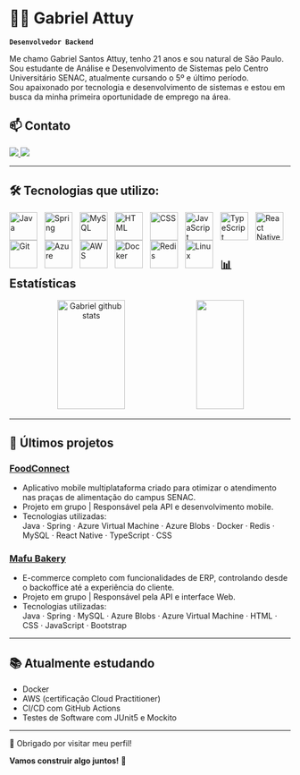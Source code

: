 # 👨‍💻 Gabriel Attuy

**`Desenvolvedor Backend`**

Me chamo Gabriel Santos Attuy, tenho 21 anos e sou natural de São Paulo. Sou estudante de Análise e Desenvolvimento de Sistemas pelo Centro Universitário SENAC, atualmente cursando o 5º e último período.  
Sou apaixonado por tecnologia e desenvolvimento de sistemas e estou em busca da minha primeira oportunidade de emprego na área.

## 📫 Contato

<a href="mailto:cmp.1a.gabrielattuy1010@gmail.com">
  <img src="https://img.shields.io/badge/-Gmail-%23333?style=for-the-badge&logo=gmail&logoColor=white" />
</a>
<a href="https://www.linkedin.com/in/gabriel-attuy-197010265/" target="_blank">
  <img src="https://img.shields.io/badge/-LinkedIn-%230077B5?style=for-the-badge&logo=linkedin&logoColor=white" />
</a>

---

## 🛠️ Tecnologias que utilizo:

<img
  align="left"
  alt="Java"
  title="Java"
  width="50px"
  style="padding-right: 10px;"
  src="https://cdn.jsdelivr.net/gh/devicons/devicon@latest/icons/java/java-original.svg"
/>
<img
  align="left"
  alt="Spring"
  title="Spring"
  width="50px"
  style="padding-right: 10px;"
  src="https://cdn.jsdelivr.net/gh/devicons/devicon@latest/icons/spring/spring-original.svg"
/>
<img
  align="left"
  alt="MySQL"
  title="MySQL"
  width="50px"
  style="padding-right: 10px;"
  src="https://cdn.jsdelivr.net/gh/devicons/devicon@latest/icons/mysql/mysql-original.svg"
/>
<img
  align="left"
  alt="HTML"
  title="HTML"
  width="50px"
  style="padding-right: 10px;"
  src="https://cdn.jsdelivr.net/gh/devicons/devicon@latest/icons/html5/html5-original.svg"
/>
<img
  align="left"
  alt="CSS"
  title="CSS"
  width="50px"
  style="padding-right: 10px;"
  src="https://cdn.jsdelivr.net/gh/devicons/devicon@latest/icons/css3/css3-original.svg"
/>
<img
  align="left"
  alt="JavaScript"
  title="JavaScript"
  width="50px"
  style="padding-right: 10px;"
  src="https://cdn.jsdelivr.net/gh/devicons/devicon@latest/icons/javascript/javascript-original.svg"
/>
<img
  align="left"
  alt="TypeScript"
  title="TypeScript"
  width="50px"
  style="padding-right: 10px;"
  src="https://cdn.jsdelivr.net/gh/devicons/devicon@latest/icons/typescript/typescript-original.svg"
/>
<img
  align="left"
  alt="React Native"
  title="React Native"
  width="50px"
  style="padding-right: 10px;"
  src="https://cdn.jsdelivr.net/gh/devicons/devicon@latest/icons/react/react-original.svg"
/>
<img
  align="left"
  alt="Git"
  title="Git"
  width="50px"
  style="padding-right: 10px;"
  src="https://cdn.jsdelivr.net/gh/devicons/devicon@latest/icons/git/git-original.svg"
/>
<img
  align="left"
  alt="Azure"
  title="Azure"
  width="50px"
  style="padding-right: 10px;"
  src="https://cdn.jsdelivr.net/gh/devicons/devicon@latest/icons/azure/azure-original.svg"
/>
<img
  align="left"
  alt="AWS"
  title="AWS"
  width="50px"
  style="padding-right: 10px;"
  src="https://cdn.jsdelivr.net/gh/devicons/devicon@latest/icons/amazonwebservices/amazonwebservices-original-wordmark.svg"
/>
<img
  align="left"
  alt="Docker"
  title="Docker"
  width="50px"
  style="padding-right: 10px;"
  src="https://cdn.jsdelivr.net/gh/devicons/devicon@latest/icons/docker/docker-original.svg"
/>
<img
  align="left"
  alt="Redis"
  title="Redis"
  width="50px"
  style="padding-right: 10px;"
  src="https://cdn.jsdelivr.net/gh/devicons/devicon@latest/icons/redis/redis-original.svg"
/>
<img
  align="left"
  alt="Linux"
  title="Linux"
  width="50px"
  style="padding-right: 10px;"
  src="https://cdn.jsdelivr.net/gh/devicons/devicon@latest/icons/linux/linux-original.svg"
/>

<br/>
<br/>
<br/>

## 📊 Estatísticas

<div align="center">  
  <img width="49%" height="195px" src="https://github-readme-stats.vercel.app/api?username=Gabs-Attuy&show_icons=true&theme=tokyonight&count_private=true&locale=pt-br&hide_border=true&title_color=00FFFF&icon_color=00FFFF&text_color=c9d1d9&bg_color=0d1117" alt="Gabriel github stats" /> 
  <img width="41%" height="195px" src="https://github-readme-stats.vercel.app/api/top-langs/?username=Gabs-Attuy&layout=compact&custom_title=Tecnologias&hide_border=true&title_color=00FFFF&text_color=c9d1d9&bg_color=0d1117" />
</div> 

---

## 🚀 Últimos projetos

### [FoodConnect](https://github.com/jcavalcantee/food-connect-app)
- Aplicativo mobile multiplataforma criado para otimizar o atendimento nas praças de alimentação do campus SENAC.
- Projeto em grupo | Responsável pela API e desenvolvimento mobile.
- Tecnologias utilizadas:  
  Java · Spring · Azure Virtual Machine · Azure Blobs · Docker · Redis · MySQL · React Native · TypeScript · CSS

### [Mafu Bakery](https://github.com/Gabs-Attuy/Mafu_Bakery_api)
- E-commerce completo com funcionalidades de ERP, controlando desde o backoffice até a experiência do cliente.
- Projeto em grupo | Responsável pela API e interface Web.
- Tecnologias utilizadas:  
  Java · Spring · MySQL · Azure Blobs · Azure Virtual Machine · HTML · CSS · JavaScript · Bootstrap

---

## 📚 Atualmente estudando

- Docker
- AWS (certificação Cloud Practitioner)
- CI/CD com GitHub Actions
- Testes de Software com JUnit5 e Mockito

---

💬 Obrigado por visitar meu perfil!

**Vamos construir algo juntos!** 🚀
